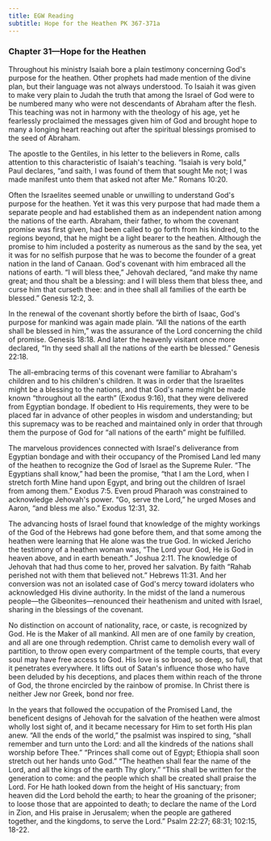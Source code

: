 ```yaml
---
title: EGW Reading
subtitle: Hope for the Heathen PK 367-371a
---
```


### Chapter 31—Hope for the Heathen

Throughout his ministry Isaiah bore a plain testimony concerning God's purpose for the heathen. Other prophets had made mention of the divine plan, but their language was not always understood. To Isaiah it was given to make very plain to Judah the truth that among the Israel of God were to be numbered many who were not descendants of Abraham after the flesh. This teaching was not in harmony with the theology of his age, yet he fearlessly proclaimed the messages given him of God and brought hope to many a longing heart reaching out after the spiritual blessings promised to the seed of Abraham.

The apostle to the Gentiles, in his letter to the believers in Rome, calls attention to this characteristic of Isaiah's teaching. “Isaiah is very bold,” Paul declares, “and saith, I was found of them that sought Me not; I was made manifest unto them that asked not after Me.” Romans 10:20.

Often the Israelites seemed unable or unwilling to understand God's purpose for the heathen. Yet it was this very purpose that had made them a separate people and had established them as an independent nation among the nations of the earth. Abraham, their father, to whom the covenant promise was first given, had been called to go forth from his kindred, to the regions beyond, that he might be a light bearer to the heathen. Although the promise to him included a posterity as numerous as the sand by the sea, yet it was for no selfish purpose that he was to become the founder of a great nation in the land of Canaan. God's covenant with him embraced all the nations of earth. “I will bless thee,” Jehovah declared, “and make thy name great; and thou shalt be a blessing: and I will bless them that bless thee, and curse him that curseth thee: and in thee shall all families of the earth be blessed.” Genesis 12:2, 3.

In the renewal of the covenant shortly before the birth of Isaac, God's purpose for mankind was again made plain. “All the nations of the earth shall be blessed in him,” was the assurance of the Lord concerning the child of promise. Genesis 18:18. And later the heavenly visitant once more declared, “In thy seed shall all the nations of the earth be blessed.” Genesis 22:18.

The all-embracing terms of this covenant were familiar to Abraham's children and to his children's children. It was in order that the Israelites might be a blessing to the nations, and that God's name might be made known “throughout all the earth” (Exodus 9:16), that they were delivered from Egyptian bondage. If obedient to His requirements, they were to be placed far in advance of other peoples in wisdom and understanding; but this supremacy was to be reached and maintained only in order that through them the purpose of God for “all nations of the earth” might be fulfilled.

The marvelous providences connected with Israel's deliverance from Egyptian bondage and with their occupancy of the Promised Land led many of the heathen to recognize the God of Israel as the Supreme Ruler. “The Egyptians shall know,” had been the promise, “that I am the Lord, when I stretch forth Mine hand upon Egypt, and bring out the children of Israel from among them.” Exodus 7:5. Even proud Pharaoh was constrained to acknowledge Jehovah's power. “Go, serve the Lord,” he urged Moses and Aaron, “and bless me also.” Exodus 12:31, 32.

The advancing hosts of Israel found that knowledge of the mighty workings of the God of the Hebrews had gone before them, and that some among the heathen were learning that He alone was the true God. In wicked Jericho the testimony of a heathen woman was, “The Lord your God, He is God in heaven above, and in earth beneath.” Joshua 2:11. The knowledge of Jehovah that had thus come to her, proved her salvation. By faith “Rahab perished not with them that believed not.” Hebrews 11:31. And her conversion was not an isolated case of God's mercy toward idolaters who acknowledged His divine authority. In the midst of the land a numerous people—the Gibeonites—renounced their heathenism and united with Israel, sharing in the blessings of the covenant.

No distinction on account of nationality, race, or caste, is recognized by God. He is the Maker of all mankind. All men are of one family by creation, and all are one through redemption. Christ came to demolish every wall of partition, to throw open every compartment of the temple courts, that every soul may have free access to God. His love is so broad, so deep, so full, that it penetrates everywhere. It lifts out of Satan's influence those who have been deluded by his deceptions, and places them within reach of the throne of God, the throne encircled by the rainbow of promise. In Christ there is neither Jew nor Greek, bond nor free.

In the years that followed the occupation of the Promised Land, the beneficent designs of Jehovah for the salvation of the heathen were almost wholly lost sight of, and it became necessary for Him to set forth His plan anew. “All the ends of the world,” the psalmist was inspired to sing, “shall remember and turn unto the Lord: and all the kindreds of the nations shall worship before Thee.” “Princes shall come out of Egypt; Ethiopia shall soon stretch out her hands unto God.” “The heathen shall fear the name of the Lord, and all the kings of the earth Thy glory.” “This shall be written for the generation to come: and the people which shall be created shall praise the Lord. For He hath looked down from the height of His sanctuary; from heaven did the Lord behold the earth; to hear the groaning of the prisoner; to loose those that are appointed to death; to declare the name of the Lord in Zion, and His praise in Jerusalem; when the people are gathered together, and the kingdoms, to serve the Lord.” Psalm 22:27; 68:31; 102:15, 18-22.